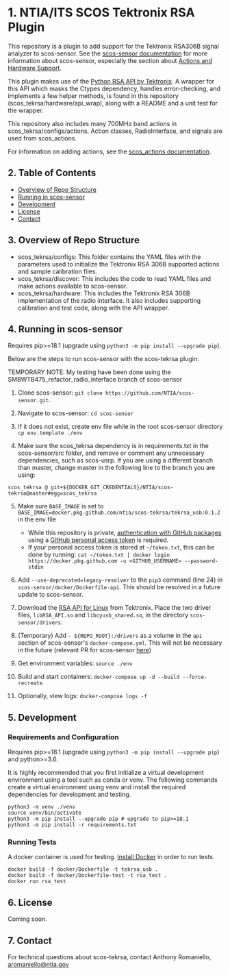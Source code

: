 # 1. NTIA/ITS SCOS Tektronix RSA Plugin

This repository is a plugin to add support for the Tektronix RSA306B signal analyzer to scos-sensor. See the [scos-sensor documentation](https://github.com/NTIA/scos-sensor/blob/SMBWTB475_refactor_radio_interface/README.md) for more information about scos-sensor, especially the section about [Actions and Hardware Support](https://github.com/NTIA/scos-sensor/blob/SMBWTB475_refactor_radio_interface/DEVELOPING.md#actions-and-hardware-support).

This plugin makes use of the [Python RSA API by Tektronix](https://github.com/tektronix/RSA_API/tree/master/Python). A wrapper for this API which masks the Ctypes dependency, handles error-checking, and implements a few helper methods, is found in this repository (scos_tekrsa/hardware/api_wrap), along with a README and a unit test for the wrapper.

This repository also includes many 700MHz band actions in scos_tekrsa/configs/actions. Action classes, RadioInterface, and signals are used from scos_actions.

For information on adding actions, see the [scos_actions documentation](https://github.com/NTIA/scos-actions/blob/PublicRelease/README.md#adding-actions).

## 2. Table of Contents

- [Overview of Repo Structure](#3-overview-of-repo-structure)
- [Running in scos-sensor](#4-running-in-scos-sensor)
- [Development](#5-development)
- [License](#6-license)
- [Contact](#7-contact)

## 3. Overview of Repo Structure

- scos_tekrsa/configs: This folder contains the YAML files with the parameters used to initialize the Tektronix RSA 306B supported actions and sample calibration files.
- scos_tekrsa/discover: This includes the code to read YAML files and make actions available to scos-sensor.
- scos_tekrsa/hardware: This includes the Tektronix RSA 306B implementation of the radio interface. It also includes supporting calibration and test code, along with the API wrapper.

## 4. Running in scos-sensor

Requires pip>=18.1 (upgrade using `python3 -m pip install --upgrade pip`).

Below are the steps to run scos-sensor with the scos-tekrsa plugin:

TEMPORARY NOTE: My testing have been done using the SMBWTB475_refactor_radio_interface branch of scos-sensor

1. Clone scos-sensor: `git clone https://github.com/NTIA/scos-sensor.git`. 

2. Navigate to scos-sensor: `cd scos-sensor`

3. If it does not exist, create env file while in the root scos-sensor directory `cp env.template ./env`

4. Make sure the scos_tekrsa dependency is in requirements.txt in the scos-sensor/src folder, and remove or comment any unnecessary dependencies, such as scos-usrp. If you are using a different branch than master, change master in the following line to the branch you are using:

`scos_tekrsa @ git+${DOCKER_GIT_CREDENTIALS}/NTIA/scos-tekrsa@master#egg=scos_tekrsa`

5. Make sure `BASE_IMAGE` is set to `BASE_IMAGE=docker.pkg.github.com/ntia/scos-tekrsa/tekrsa_usb:0.1.2` in the env file

	- While this repository is private, [authentication with GitHub packages](https://docs.github.com/en/free-pro-team@latest/packages/using-github-packages-with-your-projects-ecosystem/configuring-docker-for-use-with-github-packages#authenticating-to-github-packages) using a [GitHub personal access token](https://docs.github.com/en/free-pro-team@latest/packages/publishing-and-managing-packages/about-github-packages#about-tokens) is required.
	- If your personal access token is stored at `~/token.txt`, this can be done by running: `cat ~/token.txt | docker login https://docker.pkg.github.com -u <GITHUB_USERNAME> --password-stdin`

6. Add `--use-deprecated=legacy-resolver` to the `pip3` command (line 24) in `scos-sensor/docker/Dockerfile-api`. This should be resolved in a future update to scos-sensor.

7. Download the [RSA API for Linux](https://www.tek.com/spectrum-analyzer/rsa306-software/rsa-application-programming-interface--api-for-64bit-linux--v100014) from Tektronix. Place the two driver files, `libRSA_API.so` and `libcyusb_shared.so`, in the directory `scos-sensor/drivers`.

8. (Temporary) Add `- ${REPO_ROOT}:/drivers` as a volume in the `api` section of scos-sensor's `docker-compose.yml`. This will not be necessary in the future (relevant PR for scos-sensor [here](https://github.com/NTIA/scos-sensor/pull/189))

9. Get environment variables: `source ./env`

10. Build and start containers: `docker-compose up -d --build --force-recreate`

11. Optionally, view logs: `docker-compose logs -f`

## 5. Development

### Requirements and Configuration

Requires pip>=18.1 (upgrade using `python3 -m pip install --upgrade pip`) and python>=3.6.

It is highly recommended that you first initialize a virtual development environment using a tool such as conda or venv. The following commands create a virtual environment using venv and install the required dependencies for development and testing.

```
python3 -m venv ./venv
source venv/bin/activate
python3 -m pip install --upgrade pip # upgrade to pip>=18.1
python3 -m pip install -r requirements.txt
```

### Running Tests
A docker container is used for testing. [Install Docker](https://docs.docker.com/get-docker/) in order to run tests.

```
docker build -f docker/Dockerfile -t tekrsa_usb .
docker build -f docker/Dockerfile-test -t rsa_test .
docker run rsa_test
```

## 6. License

Coming soon.

## 7. Contact

For technical questions about scos-tekrsa, contact Anthony Romaniello, aromaniello@ntia.gov